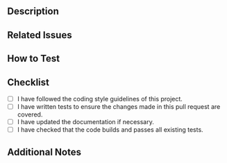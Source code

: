 ## Description
<!---  Describe the changes made in this pull request. -->

## Related Issues
<!--- List any related issues that are being resolved or worked on by this pull request. -->

## How to Test
<!--- Provide steps or instructions to test the changes made in this pull request. -->

## Checklist
- [ ] I have followed the coding style guidelines of this project.
- [ ] I have written tests to ensure the changes made in this pull request are covered.
- [ ] I have updated the documentation if necessary.
- [ ] I have checked that the code builds and passes all existing tests.

## Additional Notes
<!--- Include any additional information or context that may be helpful to reviewers. -->

